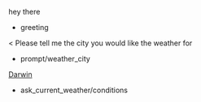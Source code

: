 hey there
* greeting

< Please tell me the city you would like the weather for
* prompt/weather_city

[Darwin](city)
* ask_current_weather/conditions